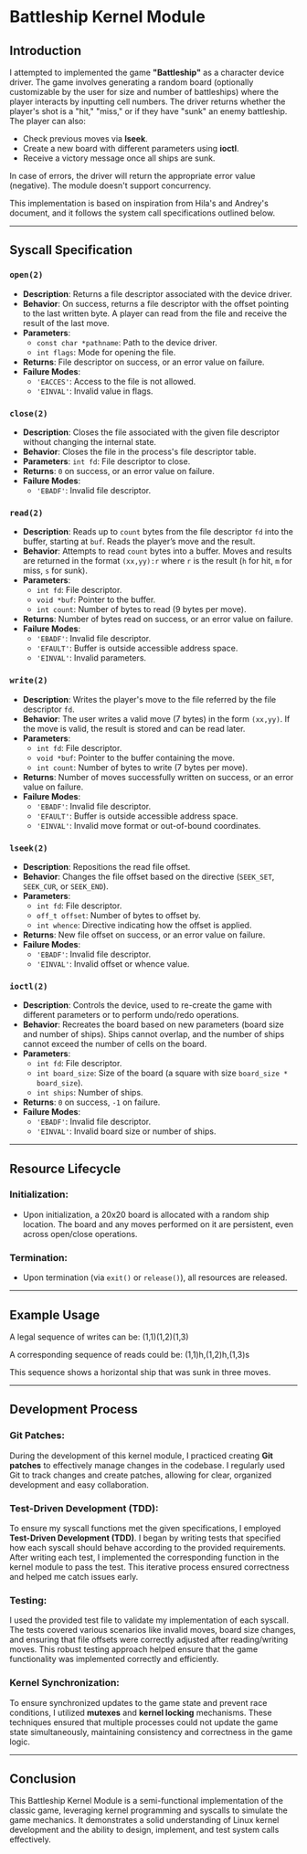 # Battleship Kernel Module

## Introduction

I attempted to implemented the game **"Battleship"** as a character device driver. The game involves generating a random board (optionally customizable by the user for size and number of battleships) where the player interacts by inputting cell numbers. The driver returns whether the player's shot is a "hit," "miss," or if they have "sunk" an enemy battleship. The player can also:

- Check previous moves via **lseek**.
- Create a new board with different parameters using **ioctl**.
- Receive a victory message once all ships are sunk.

In case of errors, the driver will return the appropriate error value (negative). The module doesn't support concurrency.

This implementation is based on inspiration from Hila's and Andrey's document, and it follows the system call specifications outlined below.

---

## Syscall Specification

### `open(2)`
- **Description**: Returns a file descriptor associated with the device driver.
- **Behavior**: On success, returns a file descriptor with the offset pointing to the last written byte. A player can read from the file and receive the result of the last move.
- **Parameters**:
  - `const char *pathname`: Path to the device driver.
  - `int flags`: Mode for opening the file.
- **Returns**: File descriptor on success, or an error value on failure.
- **Failure Modes**:
  - `'EACCES'`: Access to the file is not allowed.
  - `'EINVAL'`: Invalid value in flags.

### `close(2)`
- **Description**: Closes the file associated with the given file descriptor without changing the internal state.
- **Behavior**: Closes the file in the process's file descriptor table.
- **Parameters**: `int fd`: File descriptor to close.
- **Returns**: `0` on success, or an error value on failure.
- **Failure Modes**:
  - `'EBADF'`: Invalid file descriptor.

### `read(2)`
- **Description**: Reads up to `count` bytes from the file descriptor `fd` into the buffer, starting at `buf`. Reads the player’s move and the result.
- **Behavior**: Attempts to read `count` bytes into a buffer. Moves and results are returned in the format `(xx,yy):r` where `r` is the result (`h` for hit, `m` for miss, `s` for sunk).
- **Parameters**:
  - `int fd`: File descriptor.
  - `void *buf`: Pointer to the buffer.
  - `int count`: Number of bytes to read (9 bytes per move).
- **Returns**: Number of bytes read on success, or an error value on failure.
- **Failure Modes**:
  - `'EBADF'`: Invalid file descriptor.
  - `'EFAULT'`: Buffer is outside accessible address space.
  - `'EINVAL'`: Invalid parameters.
  
### `write(2)`
- **Description**: Writes the player's move to the file referred by the file descriptor `fd`.
- **Behavior**: The user writes a valid move (7 bytes) in the form `(xx,yy)`. If the move is valid, the result is stored and can be read later.
- **Parameters**:
  - `int fd`: File descriptor.
  - `void *buf`: Pointer to the buffer containing the move.
  - `int count`: Number of bytes to write (7 bytes per move).
- **Returns**: Number of moves successfully written on success, or an error value on failure.
- **Failure Modes**:
  - `'EBADF'`: Invalid file descriptor.
  - `'EFAULT'`: Buffer is outside accessible address space.
  - `'EINVAL'`: Invalid move format or out-of-bound coordinates.
  
### `lseek(2)`
- **Description**: Repositions the read file offset.
- **Behavior**: Changes the file offset based on the directive (`SEEK_SET`, `SEEK_CUR`, or `SEEK_END`).
- **Parameters**:
  - `int fd`: File descriptor.
  - `off_t offset`: Number of bytes to offset by.
  - `int whence`: Directive indicating how the offset is applied.
- **Returns**: New file offset on success, or an error value on failure.
- **Failure Modes**:
  - `'EBADF'`: Invalid file descriptor.
  - `'EINVAL'`: Invalid offset or whence value.
  
### `ioctl(2)`
- **Description**: Controls the device, used to re-create the game with different parameters or to perform undo/redo operations.
- **Behavior**: Recreates the board based on new parameters (board size and number of ships). Ships cannot overlap, and the number of ships cannot exceed the number of cells on the board.
- **Parameters**:
  - `int fd`: File descriptor.
  - `int board_size`: Size of the board (a square with size `board_size * board_size`).
  - `int ships`: Number of ships.
- **Returns**: `0` on success, `-1` on failure.
- **Failure Modes**:
  - `'EBADF'`: Invalid file descriptor.
  - `'EINVAL'`: Invalid board size or number of ships.

---

## Resource Lifecycle

### Initialization:
- Upon initialization, a 20x20 board is allocated with a random ship location. The board and any moves performed on it are persistent, even across open/close operations.

### Termination:
- Upon termination (via `exit()` or `release()`), all resources are released.

---

## Example Usage

A legal sequence of writes can be: (1,1)(1,2)(1,3)

A corresponding sequence of reads could be: (1,1)h,(1,2)h,(1,3)s



This sequence shows a horizontal ship that was sunk in three moves.

---

## Development Process

### Git Patches:
During the development of this kernel module, I practiced creating **Git patches** to effectively manage changes in the codebase. I regularly used Git to track changes and create patches, allowing for clear, organized development and easy collaboration.

### Test-Driven Development (TDD):
To ensure my syscall functions met the given specifications, I employed **Test-Driven Development (TDD)**. I began by writing tests that specified how each syscall should behave according to the provided requirements. After writing each test, I implemented the corresponding function in the kernel module to pass the test. This iterative process ensured correctness and helped me catch issues early.

### Testing:
I used the provided test file to validate my implementation of each syscall. The tests covered various scenarios like invalid moves, board size changes, and ensuring that file offsets were correctly adjusted after reading/writing moves. This robust testing approach helped ensure that the game functionality was implemented correctly and efficiently.

### Kernel Synchronization:
To ensure synchronized updates to the game state and prevent race conditions, I utilized **mutexes** and **kernel locking** mechanisms. These techniques ensured that multiple processes could not update the game state simultaneously, maintaining consistency and correctness in the game logic.

---

## Conclusion

This Battleship Kernel Module is a semi-functional implementation of the classic game, leveraging kernel programming and syscalls to simulate the game mechanics. It demonstrates a solid understanding of Linux kernel development and the ability to design, implement, and test system calls effectively.

